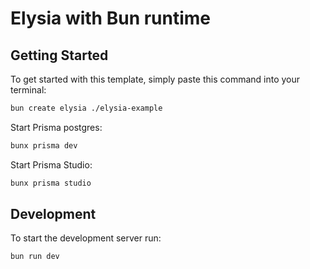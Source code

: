 # Elysia with Bun runtime

## Getting Started

To get started with this template, simply paste this command into your terminal:

```bash
bun create elysia ./elysia-example
```

Start Prisma postgres:

```bash
bunx prisma dev
```

Start Prisma Studio:

```bash
bunx prisma studio
```

## Development

To start the development server run:

```bash
bun run dev
```
